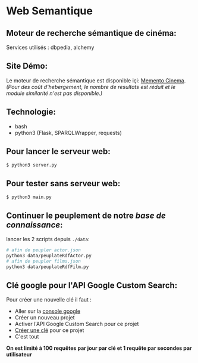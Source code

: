 # Web Semantique

## Moteur de recherche sémantique de cinéma:
Services utilisés : dbpedia, alchemy

## Site Démo:

Le moteur de recherche sémantique est disponible içi: [Memento Cinema](https://semantic-search-engine.herokuapp.com).
_(Pour des coût d'hebergement, le nombre de resultats est réduit et le module similarité n'est pas disponible.)_

## Technologie:
 - bash
 - python3 (Flask, SPARQLWrapper, requests)

## Pour lancer le serveur web:
`$ python3 server.py`

## Pour tester sans serveur web:
`$ python3 main.py`

## Continuer le peuplement de notre *base de connaissance*:

lancer les 2 scripts depuis `./data`:
```bash
# afin de peupler actor.json
python3 data/peuplateRdfActor.py
# afin de peupler films.json
python3 data/peuplateRdfFilm.py 
```

## Clé google pour l'API Google Custom Search:
Pour créer une nouvelle clé il faut :
 - Aller sur la [console google](https://console.developers.google.com)
 - Créer un nouveau projet
 - Activer l'API Google Custom Search pour ce projet
 - [Créer une clé](https://support.google.com/cloud/answer/6158862?hl=en&ref_topic=6262490) pour ce projet
 - C'est tout

**On est limité à 100 requêtes par jour par clé et 1 requête par secondes par utilisateur**
